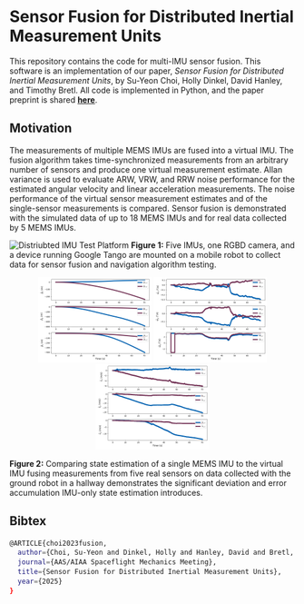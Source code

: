 # Sensor Fusion for Distributed Inertial Measurement Units

This repository contains the code for multi-IMU sensor fusion. This software is an implementation of our paper, *Sensor Fusion for Distributed Inertial Measurement Units*, by Su-Yeon Choi, Holly Dinkel, David Hanley, and Timothy Bretl. All code is implemented in Python, and the paper preprint is shared [**here**](https://hollydinkel.github.io/assets/pdf/AAS2025.pdf). 

## Motivation

The measurements of multiple MEMS IMUs are fused into a virtual IMU. The fusion algorithm takes time-synchronized measurements from an arbitrary number of sensors and produce one virtual measurement estimate. Allan variance is used to evaluate ARW, VRW, and RRW noise performance for the estimated angular velocity and linear acceleration measurements. The noise performance of the virtual sensor measurement estimates and of the single-sensor measurements is compared. Sensor fusion is demonstrated with the simulated data of up to 18 MEMS IMUs and for real data collected by 5 MEMS IMUs.

![Distriubted IMU Test Platform](./images/boxer.svg)
**Figure 1:** Five IMUs, one RGBD camera, and a device running Google Tango are mounted on a mobile robot to collect data for sensor fusion and navigation algorithm testing.

<p align="center">
  <img src="./images/position.png" width="200" />
  <img src="./images/euler.png" width="200" />
  <img src="./images/velocity.png" width="200" />
</p>

**Figure 2:** Comparing state estimation of a single MEMS IMU to the virtual IMU fusing measurements from five real sensors on data collected with the ground robot in a hallway demonstrates the significant deviation and error accumulation IMU-only state estimation introduces.

## Bibtex

```bash
@ARTICLE{choi2023fusion,
  author={Choi, Su-Yeon and Dinkel, Holly and Hanley, David and Bretl, Timothy},
  journal={AAS/AIAA Spaceflight Mechanics Meeting}, 
  title={Sensor Fusion for Distributed Inertial Measurement Units}, 
  year={2025}
}
```
